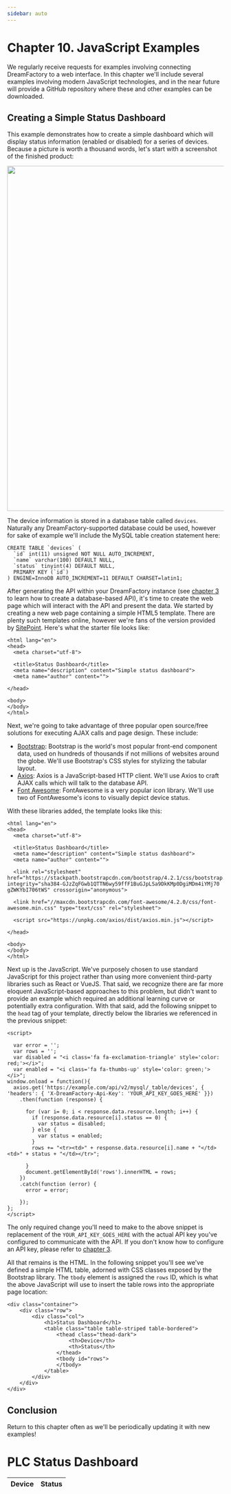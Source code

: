 ```yaml
---
sidebar: auto
---
```


# Chapter 10. JavaScript Examples

We regularly receive requests for examples involving connecting DreamFactory to a web interface. In this chapter we'll include several examples involving modern JavaScript technologies, and in the near future will provide a GitHub repository where these and other examples can be downloaded.

## Creating a Simple Status Dashboard

This example demonstrates how to create a simple dashboard which will display status information (enabled or disabled) for a series of devices. Because a picture is worth a thousand words, let's start with a screenshot of the finished product:

<img src="/images/javascript-examples/status-dashboard.png" width="800">

The device information is stored in a database table called `devices`. Naturally any DreamFactory-supported database could be used, however for sake of example we'll include the MySQL table creation statement here:

	CREATE TABLE `devices` (
	  `id` int(11) unsigned NOT NULL AUTO_INCREMENT,
	  `name` varchar(100) DEFAULT NULL,
	  `status` tinyint(4) DEFAULT NULL,
	  PRIMARY KEY (`id`)
	) ENGINE=InnoDB AUTO_INCREMENT=11 DEFAULT CHARSET=latin1;

After generating the API within your DreamFactory instance (see [chapter 3](chapter03.md) to learn how to create a database-based API), it's time to create the web page which will interact with the API and present the data. We started by creating a new web page containing a simple HTML5 template. There are plenty such templates online, however we're fans of the version provided by [SitePoint](https://www.sitepoint.com/a-basic-html5-template/). Here's what the starter file looks like:

	<html lang="en">
	<head>
	  <meta charset="utf-8">

	  <title>Status Dashboard</title>
	  <meta name="description" content="Simple status dashboard">
	  <meta name="author" content="">

	</head>

	<body>
	</body>
	</html>

Next, we're going to take advantage of three popular open source/free solutions for executing AJAX calls and page design. These include:

* [Bootstrap](https://getbootstrap.com/): Bootstrap is the world's most popular front-end component data, used on hundreds of thousands if not millions of websites around the globe. We'll use Bootstrap's CSS styles for stylizing the tabular layout.
* [Axios](https://github.com/axios/axios): Axios is a JavaScript-based HTTP client. We'll use Axios to craft AJAX calls which will talk to the database API.
* [Font Awesome](https://fontawesome.com/): FontAwesome is a very popular icon library. We'll use two of FontAwesome's icons to visually depict device status.

With these libraries added, the template looks like this:

	<html lang="en">
	<head>
	  <meta charset="utf-8">

	  <title>Status Dashboard</title>
	  <meta name="description" content="Simple status dashboard">
	  <meta name="author" content="">

	  <link rel="stylesheet" href="https://stackpath.bootstrapcdn.com/bootstrap/4.2.1/css/bootstrap.min.css" integrity="sha384-GJzZqFGwb1QTTN6wy59ffF1BuGJpLSa9DkKMp0DgiMDm4iYMj70
	gZWKYbI706tWS" crossorigin="anonymous">

	  <link href="//maxcdn.bootstrapcdn.com/font-awesome/4.2.0/css/font-awesome.min.css" type="text/css" rel="stylesheet">

	  <script src="https://unpkg.com/axios/dist/axios.min.js"></script>

	</head>

	<body>
	</body>
	</html>

Next up is the JavaScript. We've purposely chosen to use standard JavaScript for this project rather than using more convenient third-party libraries such as React or VueJS. That said, we recognize there are far more eloquent JavaScript-based approaches to this problem, but didn't want to provide an example which required an additional learning curve or potentially extra configuration. With that said, add the following snippet to the `head` tag of your template, directly below the libraries we referenced in the previous snippet:

	<script>

	  var error = '';
	  var rows = '';
	  var disabled = "<i class='fa fa-exclamation-triangle' style='color: red;'></i>";
	  var enabled = "<i class='fa fa-thumbs-up' style='color: green;'></i>";
	window.onload = function(){
	  axios.get('https://example.com/api/v2/mysql/_table/devices', { 'headers': { 'X-DreamFactory-Api-Key': 'YOUR_API_KEY_GOES_HERE' }})
	    .then(function (response) {

	      for (var i= 0; i < response.data.resource.length; i++) {
	        if (response.data.resource[i].status == 0) {
	          var status = disabled;
	        } else {
	          var status = enabled;
	        }
	        rows += "<tr><td>" + response.data.resource[i].name + "</td><td>" + status + "</td></tr>";

	      }
	      document.getElementById('rows').innerHTML = rows;
	    })
	    .catch(function (error) {
	      error = error;

	    });
	};
	</script>

The only required change you'll need to make to the above snippet is replacement of the `YOUR_API_KEY_GOES_HERE` with the actual API key you've configured to communicate with the API. If you don't know how to configure an API key, please refer to [chapter 3](chapter03.md).

All that remains is the HTML. In the following snippet you'll see we've defined a simple HTML table, adorned with CSS classes exposed by the Bootstrap library. The `tbody` element is assigned the `rows` ID, which is what the above JavaScript will use to insert the table rows into the appropriate page location:

	<div class="container">
		<div class="row">
			<div class="col">
				<h1>Status Dashboard</h1>
				<table class="table table-striped table-bordered">
					<thead class="thead-dark">
						<th>Device</th>
						<th>Status</th>
					</thead>
					<tbody id="rows">
					</tbody>
				</table>
			</div>
		</div>
	</div>

## Conclusion

Return to this chapter often as we'll be periodically updating it with new examples!



<html lang="en">
<head>
  <meta charset="utf-8">

  <title>Status Dashboard</title>
  <meta name="description" content="Simple status dashboard">
  <meta name="author" content="">

<link rel="stylesheet" href="https://stackpath.bootstrapcdn.com/bootstrap/4.2.1/css/bootstrap.min.css" integrity="sha384-GJzZqFGwb1QTTN6wy59ffF1BuGJpLSa9DkKMp0DgiMDm4iYMj70
gZWKYbI706tWS" crossorigin="anonymous">

<link href="//maxcdn.bootstrapcdn.com/font-awesome/4.2.0/css/font-awesome.min.css" type="text/css" rel="stylesheet">


<script src="https://unpkg.com/axios/dist/axios.min.js"></script>

<script>

  var error = '';
  var rows = '';
  var disabled = "<i class='fa fa-exclamation-triangle' style='color: red;'></i>";
  var enabled = "<i class='fa fa-thumbs-up' style='color: green;'></i>";
window.onload = function(){
  axios.get('https://demo.dreamfactory.com/api/v2/mysql/_table/cummins', { 'headers': { 'X-DreamFactory-Api-Key': '83acdfc38ee8059a098b9a084c4c90c8b313800a8270c0e96f3602744
4c95a75' }})
    .then(function (response) {
      for (var i= 0; i < response.data.resource.length; i++) {
        if (response.data.resource[i].status == 0) {
          var status = disabled;
        } else {
          var status = enabled;
        }
        rows += "<tr><td>" + response.data.resource[i].name + "</td><td>" + status + "</td></tr>";
      }
      document.getElementById('rows').innerHTML = rows;
    })
    .catch(function (error) {
      error = error;

    });
};
</script>

</head>

<body>
<div class="container">
<div class="row">
<div class="col">
<h1>PLC Status Dashboard</h1>
<table class="table table-striped table-bordered">
<thead class="thead-dark">
<th>Device</th>
<th>Status</th>
</thead>
<tbody id="rows">
</tbody>
</table>
</div>
</div>
</div>
</body>
</html>